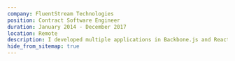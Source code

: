 ```yaml
---
company: FluentStream Technologies
position: Contract Software Engineer
duration: January 2014 - December 2017
location: Remote
description: I developed multiple applications in Backbone.js and React Native and provided development guidance, feature improvements, and frontend work.
hide_from_sitemap: true
---
```

